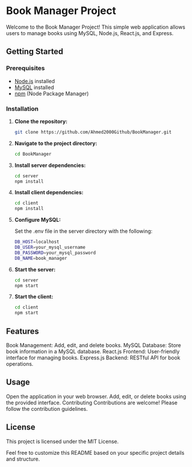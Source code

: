 # Book Manager Project

Welcome to the Book Manager Project! This simple web application allows users to manage books using MySQL, Node.js, React.js, and Express.

## Getting Started

### Prerequisites

- [Node.js](https://nodejs.org/) installed
- [MySQL](https://www.mysql.com/) installed
- [npm](https://www.npmjs.com/) (Node Package Manager)

### Installation

1. **Clone the repository:**

   ```bash
   git clone https://github.com/Ahmed2000Github/BookManager.git

2. **Navigate to the project directory:**

   ```bash
   cd BookManager

3. **Install server dependencies:**

   ```bash
   cd server
   npm install

4. **Install client dependencies:**

   ```bash
   cd client
   npm install

5. **Configure MySQL:**

   Set the .env file in the server directory with the following:

   ```bash
   DB_HOST=localhost
   DB_USER=your_mysql_username
   DB_PASSWORD=your_mysql_password
   DB_NAME=book_manager


6. **Start the server:**

   ```bash
   cd server
   npm start
   
7. **Start the client:**

   ```bash
   cd client
   npm start
## Features
  Book Management: Add, edit, and delete books.
  MySQL Database: Store book information in a MySQL database.
  React.js Frontend: User-friendly interface for managing books.
  Express.js Backend: RESTful API for book operations.
## Usage
  Open the application in your web browser.
  Add, edit, or delete books using the provided interface.
  Contributing
  Contributions are welcome! Please follow the contribution guidelines.

## License
  This project is licensed under the MIT License.

Feel free to customize this README based on your specific project details and structure.
